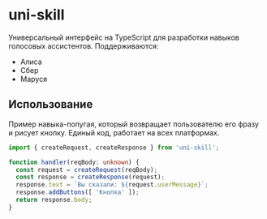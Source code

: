 # uni-skill
Универсальный интерфейс на TypeScript для разработки навыков голосовых ассистентов.
Поддерживаются:
* Алиса
* Сбер
* Маруся

## Использование
Пример навыка-попугая, который возвращает пользователю его фразу и рисует кнопку.
Единый код, работает на всех платформах.
```ts
import { createRequest, createResponse } from 'uni-skill';

function handler(reqBody: unknown) {
  const request = createRequest(reqBody);
  const response = createResponse(request);
  response.text = `Вы сказали: ${request.userMessage}`;
  response.addButtons([ 'Кнопка' ]);
  return response.body;
}
```
